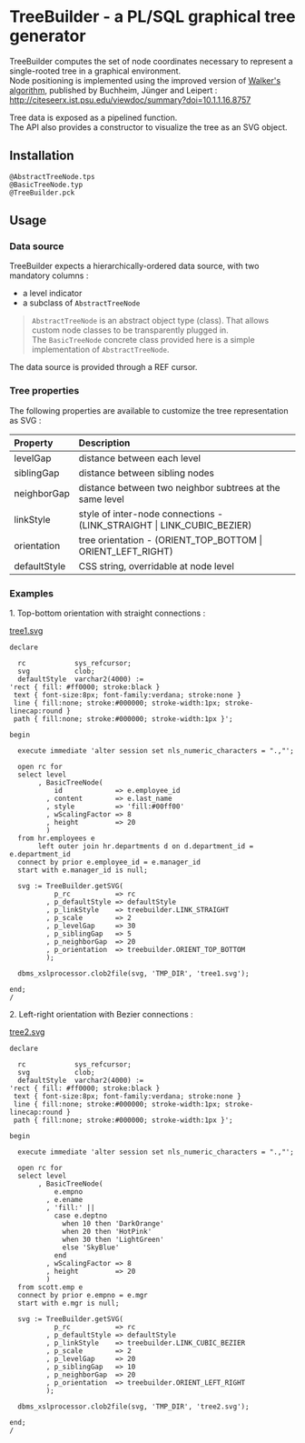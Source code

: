 # TreeBuilder - a PL/SQL graphical tree generator

TreeBuilder computes the set of node coordinates necessary to represent a single-rooted tree in a graphical environment.  
Node positioning is implemented using the improved version of [Walker's algorithm](http://www.cs.unc.edu/techreports/89-034.pdf), published by Buchheim, Jünger and Leipert :  
<http://citeseerx.ist.psu.edu/viewdoc/summary?doi=10.1.1.16.8757>

Tree data is exposed as a pipelined function.  
The API also provides a constructor to visualize the tree as an SVG object.

## Installation

```
@AbstractTreeNode.tps
@BasicTreeNode.typ
@TreeBuilder.pck
```

## Usage

### Data source

TreeBuilder expects a hierarchically-ordered data source, with two mandatory columns : 
* a level indicator 
* a subclass of `AbstractTreeNode`

> `AbstractTreeNode` is an abstract object type (class). That allows custom node classes to be transparently plugged in.  
> The `BasicTreeNode` concrete class provided here is a simple implementation of `AbstractTreeNode`.

The data source is provided through a REF cursor.


### Tree properties

The following properties are available to customize the tree representation as SVG : 

| Property | Description
| :------- | :----------
| levelGap | distance between each level
| siblingGap | distance between sibling nodes
| neighborGap | distance between two neighbor subtrees at the same level
| linkStyle | style of inter-node connections - (LINK_STRAIGHT \| LINK_CUBIC_BEZIER)
| orientation | tree orientation - (ORIENT_TOP_BOTTOM \| ORIENT_LEFT_RIGHT)
| defaultStyle | CSS string, overridable at node level


### Examples


1\. Top-bottom orientation with straight connections : 

[tree1.svg](./svg/tree1.svg)
```
declare

  rc            sys_refcursor;
  svg           clob;
  defaultStyle  varchar2(4000) := 
'rect { fill: #ff0000; stroke:black }
 text { font-size:8px; font-family:verdana; stroke:none }
 line { fill:none; stroke:#000000; stroke-width:1px; stroke-linecap:round }
 path { fill:none; stroke:#000000; stroke-width:1px }';

begin

  execute immediate 'alter session set nls_numeric_characters = ".,"';
 
  open rc for
  select level
       , BasicTreeNode(
           id             => e.employee_id
         , content        => e.last_name
         , style          => 'fill:#00ff00'
         , wScalingFactor => 8
         , height         => 20
         )
  from hr.employees e
       left outer join hr.departments d on d.department_id = e.department_id
  connect by prior e.employee_id = e.manager_id
  start with e.manager_id is null;
  
  svg := TreeBuilder.getSVG(
           p_rc           => rc
         , p_defaultStyle => defaultStyle
         , p_linkStyle    => treebuilder.LINK_STRAIGHT
         , p_scale        => 2
         , p_levelGap     => 30
         , p_siblingGap   => 5
         , p_neighborGap  => 20
         , p_orientation  => treebuilder.ORIENT_TOP_BOTTOM
         );

  dbms_xslprocessor.clob2file(svg, 'TMP_DIR', 'tree1.svg');

end;
/
```

2\. Left-right orientation with Bezier connections : 

[tree2.svg](./svg/tree2.svg)
```
declare

  rc            sys_refcursor;
  svg           clob;
  defaultStyle  varchar2(4000) := 
'rect { fill: #ff0000; stroke:black }
 text { font-size:8px; font-family:verdana; stroke:none }
 line { fill:none; stroke:#000000; stroke-width:1px; stroke-linecap:round }
 path { fill:none; stroke:#000000; stroke-width:1px }';

begin

  execute immediate 'alter session set nls_numeric_characters = ".,"';
 
  open rc for
  select level
       , BasicTreeNode(
           e.empno
         , e.ename
         , 'fill:' || 
           case e.deptno 
             when 10 then 'DarkOrange'
             when 20 then 'HotPink'
             when 30 then 'LightGreen'
             else 'SkyBlue'
           end
         , wScalingFactor => 8
         , height         => 20
         )
  from scott.emp e
  connect by prior e.empno = e.mgr
  start with e.mgr is null;
  
  svg := TreeBuilder.getSVG(
           p_rc           => rc
         , p_defaultStyle => defaultStyle
         , p_linkStyle    => treebuilder.LINK_CUBIC_BEZIER
         , p_scale        => 2
         , p_levelGap     => 20
         , p_siblingGap   => 10
         , p_neighborGap  => 20
         , p_orientation  => treebuilder.ORIENT_LEFT_RIGHT
         );

  dbms_xslprocessor.clob2file(svg, 'TMP_DIR', 'tree2.svg');

end;
/
```
